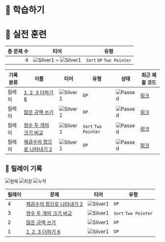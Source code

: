 # 📖 학습하기

# 🥇 실전 훈련
|총 문제 수|티어|유형|
|---:|---|---|
|4|![Silver1][s1] ~ ![Silver1][s1]|`Sort` `DP` `Two Pointer`|

|기록분류|이름|티어|유형|상태|최근 제출 코드|
|---|---|---|---|---|---|
|릴레이|[1, 2, 3 더하기 6](https://www.codetree.ai/training-field/search/problems/1,-2,-3-plus-6)|![Silver1][s1]|`DP`|![Passed][passed]|[링크](https://github.com/deokisys/codetree-TILs/blob/main/240329/1%2C%202%2C%203%20%EB%8D%94%ED%95%98%EA%B8%B0%206/1,-2,-3-plus-6.java)|
|릴레이|[많은 금액 쓰기](https://www.codetree.ai/training-field/search/problems/spend-a-lot-of-money)|![Silver1][s1]|`DP`|![Passed][passed]|[링크](https://github.com/deokisys/codetree-TILs/blob/main/240329/%EB%A7%8E%EC%9D%80%20%EA%B8%88%EC%95%A1%20%EC%93%B0%EA%B8%B0/spend-a-lot-of-money.java)|
|릴레이|[정수 두 개의 크기 비교](https://www.codetree.ai/training-field/search/problems/compare-the-size-of-two-integers)|![Silver1][s1]|`Sort` `Two Pointer`|![Passed][passed]|[링크](https://github.com/deokisys/codetree-TILs/blob/main/240329/%EC%A0%95%EC%88%98%20%EB%91%90%20%EA%B0%9C%EC%9D%98%20%ED%81%AC%EA%B8%B0%20%EB%B9%84%EA%B5%90/compare-the-size-of-two-integers.java)|
|릴레이|[제곱수의 합으로 나타내기 2](https://www.codetree.ai/training-field/search/problems/representing-as-a-sum-of-squares-2)|![Silver1][s1]|`DP`|![Passed][passed]|[링크](https://github.com/deokisys/codetree-TILs/blob/main/240329/%EC%A0%9C%EA%B3%B1%EC%88%98%EC%9D%98%20%ED%95%A9%EC%9C%BC%EB%A1%9C%20%EB%82%98%ED%83%80%EB%82%B4%EA%B8%B0%202/representing-as-a-sum-of-squares-2.java)|


## 🏃 릴레이 기록
![현재](https://img.shields.io/badge/현재_릴레이-4-%235cb85c.svg?for-the-badge)
![최장](https://img.shields.io/badge/최장_릴레이-4-%23E34F26.svg?for-the-badge)
![누적](https://img.shields.io/badge/누적_릴레이-4-%2300599C.svg?for-the-badge)

|릴레이|문제|티어|유형|
|---|---|---|---|
|4|[제곱수의 합으로 나타내기 2](https://www.codetree.ai/training-field/search/problems/representing-as-a-sum-of-squares-2)|![Silver1][s1]|`DP`|
|3|[정수 두 개의 크기 비교](https://www.codetree.ai/training-field/search/problems/compare-the-size-of-two-integers)|![Silver1][s1]|`Sort` `Two Pointer`|
|2|[많은 금액 쓰기](https://www.codetree.ai/training-field/search/problems/spend-a-lot-of-money)|![Silver1][s1]|`DP`|
|1|[1, 2, 3 더하기 6](https://www.codetree.ai/training-field/search/problems/1,-2,-3-plus-6)|![Silver1][s1]|`DP`|










[b5]: https://img.shields.io/badge/Bronze_5-%235D3E31.svg
[b4]: https://img.shields.io/badge/Bronze_4-%235D3E31.svg
[b3]: https://img.shields.io/badge/Bronze_3-%235D3E31.svg
[b2]: https://img.shields.io/badge/Bronze_2-%235D3E31.svg
[b1]: https://img.shields.io/badge/Bronze_1-%235D3E31.svg
[s5]: https://img.shields.io/badge/Silver_5-%23394960.svg
[s4]: https://img.shields.io/badge/Silver_4-%23394960.svg
[s3]: https://img.shields.io/badge/Silver_3-%23394960.svg
[s2]: https://img.shields.io/badge/Silver_2-%23394960.svg
[s1]: https://img.shields.io/badge/Silver_1-%23394960.svg
[g5]: https://img.shields.io/badge/Gold_5-%23FFC433.svg
[g4]: https://img.shields.io/badge/Gold_4-%23FFC433.svg
[g3]: https://img.shields.io/badge/Gold_3-%23FFC433.svg
[g2]: https://img.shields.io/badge/Gold_2-%23FFC433.svg
[g1]: https://img.shields.io/badge/Gold_1-%23FFC433.svg
[p5]: https://img.shields.io/badge/Platinum_5-%2376DDD8.svg
[p4]: https://img.shields.io/badge/Platinum_4-%2376DDD8.svg
[p3]: https://img.shields.io/badge/Platinum_3-%2376DDD8.svg
[p2]: https://img.shields.io/badge/Platinum_2-%2376DDD8.svg
[p1]: https://img.shields.io/badge/Platinum_1-%2376DDD8.svg
[passed]: https://img.shields.io/badge/Passed-%23009D27.svg
[failed]: https://img.shields.io/badge/Failed-%23D24D57.svg
[easy]: https://img.shields.io/badge/쉬움-%235cb85c.svg?for-the-badge
[medium]: https://img.shields.io/badge/보통-%23FFC433.svg?for-the-badge
[hard]: https://img.shields.io/badge/어려움-%23D24D57.svg?for-the-badge